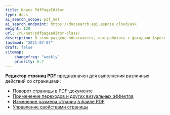 ```yaml
---
title: Класс PdfPageEditor
type: docs
ai_search_scope: pdf_net
ai_search_endpoint: https://docsearch.api.aspose.cloud/ask
weight: 120
url: /ru/net/pdfpageeditor-class/
description: В этом разделе объясняется, как работать с фасадами Aspose.PDF с помощью класса PdfPageEditor.
lastmod: "2021-07-07"
draft: false
sitemap:
    changefreq: "weekly"
    priority: 0.7
---
```

**Редактор страниц PDF** предназначен для выполнения различных действий со страницами:

- [Поворот страницы в PDF-документе](/pdf/ru/net/working-with-page-rotation/)
- [Применение переходов и других визуальных эффектов](/pdf/ru/net/editing-a-pdf-s-individual-pages-using-pdfpageeditor-class/)
- [Изменение размера страниц в файле PDF](/pdf/ru/net/changing-page-sizes-in-a-pdf-file/)
- [Управление свойствами страницы](/pdf/ru/net/manipulate-page-properties/)